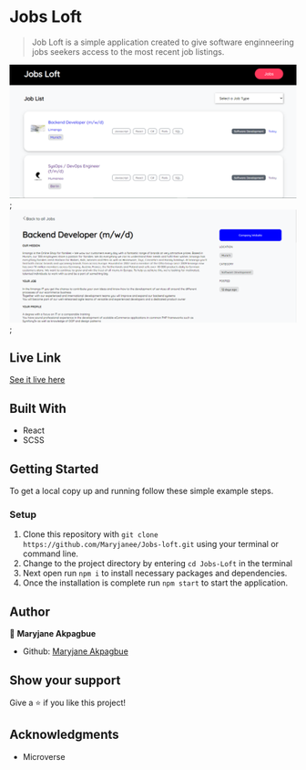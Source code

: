 # Jobs Loft 
> Job Loft  is a simple application created to give software enginneering jobs seekers access to the most recent job listings.

 ![All Jobs Page](./src/assets/jobs-loft.png);
 ![Single Job Page](./src/assets/jobloft.png);
 

## Live Link
   [See it live here](https://maryjane-bookstore.herokuapp.com/)


## Built With

- React
- SCSS


## Getting Started

To get a local copy up and running follow these simple example steps.

### Setup

1.  Clone this repository with
    `git clone https://github.com/Maryjanee/Jobs-loft.git` using your terminal or command line.
2.  Change to the project directory by entering `cd Jobs-Loft` in the terminal
3.  Next open run `npm i` to install necessary packages and dependencies.
4.  Once the installation is complete run `npm start` to start the application.


## Author

👤 **Maryjane Akpagbue**

- Github: [Maryjane Akpagbue](https://github.com/Maryjanee)


## Show your support

Give a ⭐️ if you like this project!

## Acknowledgments

- Microverse
